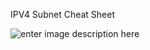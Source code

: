 IPV4 Subnet Cheat Sheet

![enter image description here](https://i1.wp.com/www.icttoolbox.nl/wp-content/uploads/2018/03/SubMask.jpg?w=467&ssl=1)
<!--stackedit_data:
eyJoaXN0b3J5IjpbMTEwMDkzMDIwNF19
-->
